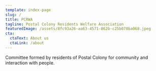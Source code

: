 ```yaml
---
template: index-page
slug: /
title: PCRWA
tagline: Postal Colony Residents Welfare Association
featuredImage: /assets/8fc93a26-aa63-4571-862b-c25b070ba068.jpeg
cta:
  ctaText: About us
  ctaLink: /about
---
```

Committee formed by residents of Postal Colony for community and interaction with people.